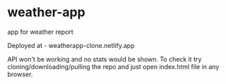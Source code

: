 # weather-app
app for weather report

Deployed at - weatherapp-clone.netlify.app

API won't be working and no stats would be shown.
To check it try cloning/downloading/pulling the repo and just open index.html file in any browser.
